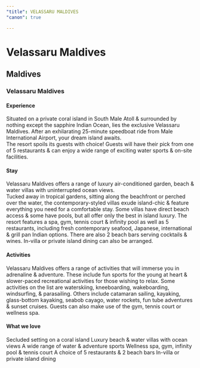 ```yaml
---
"title": VELASSARU MALDIVES
"canon": true

---
```


# Velassaru Maldives
## Maldives
### Velassaru Maldives

#### Experience
Situated on a private coral island in South Male Atoll &amp; surrounded by nothing except the sapphire Indian Ocean, lies the exclusive Velassaru Maldives.
After an exhilarating 25-minute speedboat ride from Male International Airport, your dream island awaits.  
The resort spoils its guests with choice!  Guests will have their pick from one of 5 restaurants &amp; can enjoy a wide range of exciting water sports &amp; on-site facilities.

#### Stay
Velassaru Maldives offers a range of luxury air-conditioned garden, beach &amp; water villas with uninterrupted ocean views.  
Tucked away in tropical gardens, sitting along the beachfront or perched over the water, the contemporary-styled villas exude island-chic &amp; feature everything you need for a comfortable stay.
Some villas have direct beach access &amp; some have pools, but all offer only the best in island luxury.
The resort features a spa, gym, tennis court &amp; infinity pool as well as 5 restaurants, including fresh contemporary seafood, Japanese, international &amp; grill pan Indian options.  There are also 2 beach bars serving cocktails &amp; wines.  In-villa or private island dining can also be arranged.

#### Activities
Velassaru Maldives offers a range of activities that will immerse you in adrenaline &amp; adventure.  These include fun sports for the young at heart &amp; slower-paced recreational activities for those wishing to relax.
Some activities on the list are waterskiing, kneeboarding, wakeboarding, windsurfing, &amp; parasailing.  Others include catamaran sailing, kayaking, glass-bottom kayaking, seabob cayago, water rockets, fun tube adventures &amp; sunset cruises.
Guests can also make use of the gym, tennis court or wellness spa.


#### What we love
Secluded setting on a coral island
Luxury beach &amp; water villas with ocean views
A wide range of water &amp; adventure sports
Wellness spa, gym, infinity pool &amp; tennis court
A choice of 5 restaurants &amp; 2 beach bars
In-villa or private island dining